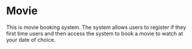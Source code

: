 # Movie
This is movie booking system. The system allows users to register if they first time users and then access the system to book a movie to watch at your date of choice.
